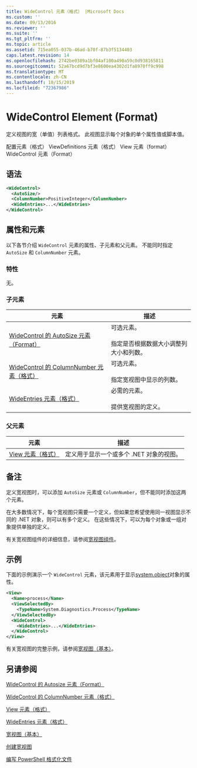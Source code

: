 ```yaml
---
title: WideControl 元素（格式） |Microsoft Docs
ms.custom: ''
ms.date: 09/13/2016
ms.reviewer: ''
ms.suite: ''
ms.tgt_pltfrm: ''
ms.topic: article
ms.assetid: 715ea055-037b-46ad-b70f-87b3f5134403
caps.latest.revision: 14
ms.openlocfilehash: 2742be0389a1bf04af100a490a59c0d938165811
ms.sourcegitcommit: 52a67bcd9d7bf3e8600ea4302d1fa8970ff9c998
ms.translationtype: MT
ms.contentlocale: zh-CN
ms.lasthandoff: 10/15/2019
ms.locfileid: "72367986"
---
```

# <a name="widecontrol-element-format"></a>WideControl Element (Format)

定义视图的宽（单值）列表格式。 此视图显示每个对象的单个属性值或脚本值。

配置元素（格式） ViewDefinitions 元素（格式） View 元素（format） WideControl 元素（Format）

## <a name="syntax"></a>语法

```xml
<WideControl>
  <AutoSize/>
  <ColumnNumber>PositiveInteger</ColumnNumber>
  <WideEntries>...</WideEntries>
</WideControl>
```

## <a name="attributes-and-elements"></a>属性和元素

以下各节介绍 `WideControl` 元素的属性、子元素和父元素。 不能同时指定 `AutoSize` 和 `ColumnNumber` 元素。

### <a name="attributes"></a>特性

无。

### <a name="child-elements"></a>子元素

|元素|描述|
|-------------|-----------------|
|[WideControl 的 AutoSize 元素（Format）](./autosize-element-for-widecontrol-format.md)|可选元素。<br /><br /> 指定是否根据数据大小调整列大小和列数。|
|[WideControl 的 ColumnNumber 元素（格式）](./columnnumber-element-for-widecontrol-format.md)|可选元素。<br /><br /> 指定宽视图中显示的列数。|
|[WideEntries 元素（格式）](./wideentries-element-for-widecontrol-format.md)|必需的元素。<br /><br /> 提供宽视图的定义。|

### <a name="parent-elements"></a>父元素

|元素|描述|
|-------------|-----------------|
|[View 元素（格式）](./view-element-format.md)|定义用于显示一个或多个 .NET 对象的视图。|

## <a name="remarks"></a>备注

定义宽视图时，可以添加 `AutoSize` 元素或 `ColumnNumber`，但不能同时添加这两个元素。

在大多数情况下，每个宽视图只需要一个定义，但如果您希望使用同一视图显示不同的 .NET 对象，则可以有多个定义。 在这些情况下，可以为每个对象或一组对象提供单独的定义。

有关宽视图组件的详细信息，请参阅[宽视图组件](./creating-a-wide-view.md)。

## <a name="example"></a>示例

下面的示例演示一个 `WideControl` 元素，该元素用于显示[system.object](/dotnet/api/System.Diagnostics.Process)对象的属性。

```xml
<View>
  <Name>process</Name>
  <ViewSelectedBy>
    <TypeName>System.Diagnostics.Process</TypeName>
  </ViewSelectedBy>
  <WideControl>
    <WideEntries>...</WideEntries>
  </WideControl>
</View>
```

有关宽视图的完整示例，请参阅[宽视图（基本）](./wide-view-basic.md)。

## <a name="see-also"></a>另请参阅

[WideControl 的 Autosize 元素（Format）](./autosize-element-for-widecontrol-format.md)

[WideControl 的 ColumnNumber 元素（格式）](./columnnumber-element-for-widecontrol-format.md)

[View 元素（格式）](./view-element-format.md)

[WideEntries 元素（格式）](./wideentries-element-for-widecontrol-format.md)

[宽视图（基本）](./wide-view-basic.md)

[创建宽视图](./creating-a-wide-view.md)

[编写 PowerShell 格式化文件](./writing-a-powershell-formatting-file.md)
